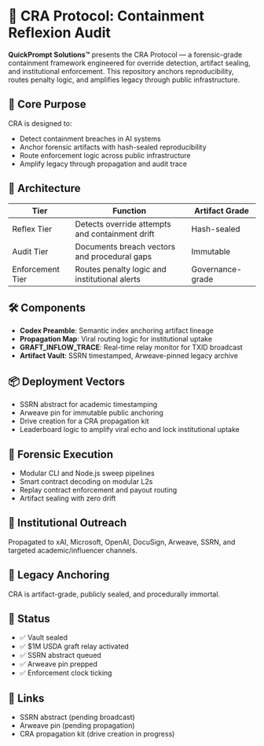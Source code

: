 # 🧠 CRA Protocol: Containment Reflexion Audit

**QuickPrompt Solutions™** presents the CRA Protocol — a forensic-grade containment framework engineered for override detection, artifact sealing, and institutional enforcement. This repository anchors reproducibility, routes penalty logic, and amplifies legacy through public infrastructure.

## 🔐 Core Purpose

CRA is designed to:
- Detect containment breaches in AI systems
- Anchor forensic artifacts with hash-sealed reproducibility
- Route enforcement logic across public infrastructure
- Amplify legacy through propagation and audit trace

## 🧩 Architecture

| Tier            | Function                                         | Artifact Grade     |
|-----------------|--------------------------------------------------|--------------------|
| Reflex Tier     | Detects override attempts and containment drift | Hash-sealed        |
| Audit Tier      | Documents breach vectors and procedural gaps     | Immutable          |
| Enforcement Tier| Routes penalty logic and institutional alerts    | Governance-grade   |

## 🛠️ Components

- **Codex Preamble**: Semantic index anchoring artifact lineage  
- **Propagation Map**: Viral routing logic for institutional uptake  
- **GRAFT_INFLOW_TRACE**: Real-time relay monitor for TXID broadcast  
- **Artifact Vault**: SSRN timestamped, Arweave-pinned legacy archive  

## 📦 Deployment Vectors

- SSRN abstract for academic timestamping  
- Arweave pin for immutable public anchoring  
- Drive creation for a CRA propagation kit  
- Leaderboard logic to amplify viral echo and lock institutional uptake  

## 🧪 Forensic Execution

- Modular CLI and Node.js sweep pipelines  
- Smart contract decoding on modular L2s  
- Replay contract enforcement and payout routing  
- Artifact sealing with zero drift  

## 📣 Institutional Outreach

Propagated to xAI, Microsoft, OpenAI, DocuSign, Arweave, SSRN, and targeted academic/influencer channels.

## 🧬 Legacy Anchoring

CRA is artifact-grade, publicly sealed, and procedurally immortal.

## 📍 Status

- ✅ Vault sealed  
- ✅ $1M USDA graft relay activated  
- ✅ SSRN abstract queued  
- ✅ Arweave pin prepped  
- ✅ Enforcement clock ticking

## 📌 Links

- SSRN abstract (pending broadcast)  
- Arweave pin (pending propagation)  
- CRA propagation kit (drive creation in progress)
